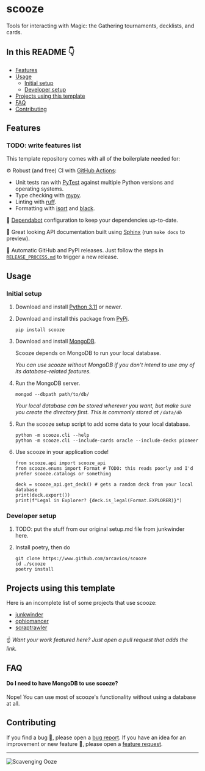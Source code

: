 # scooze
Tools for interacting with Magic: the Gathering tournaments, decklists, and cards.

## In this README 👇

- [Features](#features)
- [Usage](#usage)
  - [Initial setup](#initial-setup)
  - [Developer setup](#developer-setup)
- [Projects using this template](#projects-using-this-template)
- [FAQ](#faq)
- [Contributing](#contributing)

## Features
### TODO: write features list

This template repository comes with all of the boilerplate needed for:

⚙️ Robust (and free) CI with [GitHub Actions](https://github.com/features/actions):
  - Unit tests ran with [PyTest](https://docs.pytest.org) against multiple Python versions and operating systems.
  - Type checking with [mypy](https://github.com/python/mypy).
  - Linting with [ruff](https://astral.sh/ruff).
  - Formatting with [isort](https://pycqa.github.io/isort/) and [black](https://black.readthedocs.io/en/stable/).

🤖 [Dependabot](https://github.blog/2020-06-01-keep-all-your-packages-up-to-date-with-dependabot/) configuration to keep your dependencies up-to-date.

📄 Great looking API documentation built using [Sphinx](https://www.sphinx-doc.org/en/master/) (run `make docs` to preview).

🚀 Automatic GitHub and PyPI releases. Just follow the steps in [`RELEASE_PROCESS.md`](./RELEASE_PROCESS.md) to trigger a new release.

## Usage

### Initial setup

1. Download and install [Python 3.11](https://www.python.org/downloads/release/python-3115/) or newer.

2. Download and install this package from [PyPi](https://pypi.org/project/scooze/).

    ```
    pip install scooze
    ```

3. Download and install [MongoDB](https://www.mongodb.com/docs/manual/installation/).

    Scooze depends on MongoDB to run your local database.

    *You can use scooze without MongoDB if you don't intend to use any of its database-related features.*

4. Run the MongoDB server.

    ```
    mongod --dbpath path/to/db/
    ```

    *Your local database can be stored wherever you want, but make sure you create the directory first. This is commonly stored at `/data/db`*

5. Run the scooze setup script to add some data to your local database.

    ```
    python -m scooze.cli --help
    python -m scooze.cli --include-cards oracle --include-decks pioneer
    ```

6. Use scooze in your application code!

    ```
    from scooze.api import scooze_api
    from scooze.enums import Format # TODO: this reads poorly and I'd prefer scooze.catalogs or something

    deck = scooze_api.get_deck() # gets a random deck from your local database
    print(deck.export())
    print(f"Legal in Explorer? {deck.is_legal(Format.EXPLORER)}")
    ```

### Developer setup

1. TODO: put the stuff from our original setup.md file from junkwinder here.

2. Install poetry, then do

    ```
    git clone https://www.github.com/arcavios/scooze
    cd ./scooze
    poetry install
    ```

## Projects using this template

Here is an incomplete list of some projects that use scooze:

- [junkwinder](https://github.com/arcavios/junkwinder)
- [ophiomancer](https://github.com/arcavios/ophiomancer)
- [scraptrawler](https://github.com/arcavios/scraptrawler)

☝️ *Want your work featured here? Just open a pull request that adds the link.*

## FAQ

#### Do I need to have MongoDB to use scooze?

Nope! You can use most of scooze's functionality without using a database at all.

## Contributing

If you find a bug 🐛, please open a [bug report](https://github.com/arcavios/scooze/issues/new?assignees=&labels=bug&template=bug_report.md&title=).
If you have an idea for an improvement or new feature 🚀, please open a [feature request](https://github.com/arcavios/scooze/issues/new?assignees=&labels=enhancement&template=feature_request.md&title=).

---

![Scavenging Ooze](https://cards.scryfall.io/large/front/4/8/487116ab-b885-406b-aa54-56cb67eb3ca5.jpg?1594737205)
